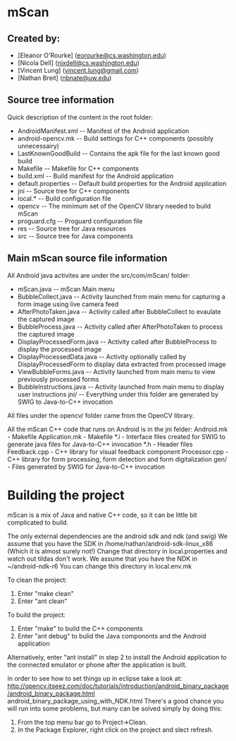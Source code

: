 mScan
=====

Created by:
-----------
* [Eleanor O'Rourke] (eorourke@cs.washington.edu)
* [Nicola Dell] (nixdell@cs.washington.edu)
* [Vincent Lung] (vincent.lung@gmail.com)
* [Nathan Breit] (nbnate@uw.edu)

Source tree information
-----------------------
Quick description of the content in the root folder:

* AndroidManifest.xml -- Manifest of the Android application
* android-opencv.mk   -- Build settings for C++ components (possibly unnecessairy)
* LastKnownGoodBuild  -- Contains the apk file for the last known good build
* Makefile	-- Makefile for C++ components
* build.xml -- Build manifest for the Android application
* default.properties  -- Default build properties for the Android application
* jni -- Source tree for C++ components
* local.* -- Build configuration file
* opencv -- The minimum set of the OpenCV library needed to build mScan
* proguard.cfg -- Proguard configuration file
* res -- Source tree for Java resources
* src -- Source tree for Java components

Main mScan source file information
----------------------------------
All Android java activites are under the src/com/mScan/ folder:
* mScan.java -- mScan Main menu
* BubbleCollect.java -- Activity launched from main menu for capturing a form image using live camera feed
* AfterPhotoTaken.java -- Activity called after BubbleCollect to evaulate the captured image
* BubbleProcess.java -- Activity called after AfterPhotoTaken to process the captured image
* DisplayProcessedForm.java	-- Activity called after BubbleProcess to display the processed image
* DisplayProcessedData.java	-- Activity optionally called by DisplayProcessedForm to display data extracted from processed image
* ViewBubbleForms.java -- Activity launched from main menu to view previously processed forms
* BubbleInstructions.java -- Activity launched from main menu to display user instructions
jni/ -- Everything under this folder are generated by SWIG to Java-to-C++ invocation
	
All files under the opencv/ folder came from the OpenCV library.

All the mScan C++ code that runs on Android is in the jni felder:
Android.mk		- Makefile
Application.mk  - Makefile
*.i				- Interface files created for SWIG to generate java files for Java-to-C++ invocation
*.h				- Header files
Feedback.cpp	- C++ library for visual feedback component 
Processor.cpp	- C++ library for form processing, form detection and form digitalization
gen/			- Files generated by SWIG for Java-to-C++ invocation

Building the project
====================
mScan is a mix of Java and native C++ code, so it can be little bit complicated to build.

The only external dependencies are the android sdk and ndk (and swig)
We assume that you have the SDK in /home/nathan/android-sdk-linux_x86 (Which it is almost surely not!)
Change that directory in local.properties and watch out tildas don't work.
We assume that you have the NDK in ~/android-ndk-r6
You can change this directory in local.env.mk

To clean the project:
1. Enter "make clean"
2. Enter "ant clean"

To build the project:
1. Enter "make" to build the C++ components
2. Enter "ant debug" to bulid the Java compononts and the Android application

Alternatively, enter "ant install" in step 2 to install the Android application to the connected
emulator or phone after the application is built.

In order to see how to set things up in eclipse take a look at:
http://opencv.itseez.com/doc/tutorials/introduction/android_binary_package/android_binary_package.html
android_binary_package_using_with_NDK.html
There's a good chance you will run into some problems, but many can be solved simply by doing this:
1. From the top menu bar go to Project->Clean.
2. In the Package Explorer, right click on the project and slect refresh.
